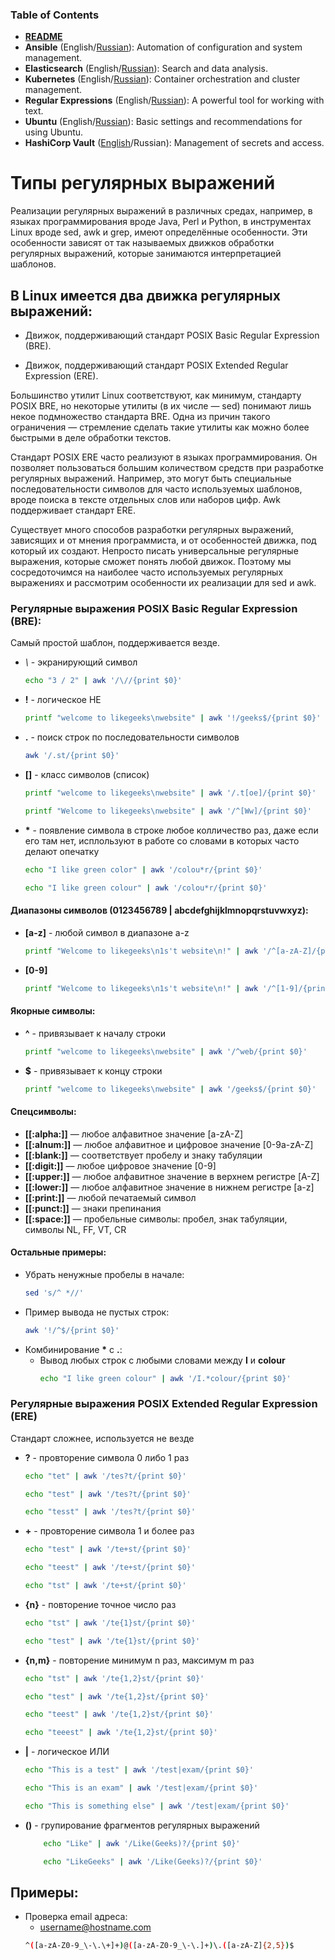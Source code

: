 ### Table of Contents
- **[README](../README.md)**
- **Ansible** (English/[Russian](ansible-ru.md)): Automation of configuration and system management.
- **Elasticsearch** (English/[Russian](elastic-ru.md)): Search and data analysis.
- **Kubernetes** (English/[Russian](kubectl-ru.md)): Container orchestration and cluster management.
- **Regular Expressions** (English/[Russian](regulars-ru.md)): A powerful tool for working with text.
- **Ubuntu** (English/[Russian](ubuntu-ru.md)): Basic settings and recommendations for using Ubuntu.
- **HashiCorp Vault** ([English](../en/vault-en.md)/Russian): Management of secrets and access.

# Типы регулярных выражений

Реализации регулярных выражений в различных средах, например, в языках программирования вроде Java, Perl и Python, в инструментах Linux вроде sed, awk и grep, имеют определённые особенности. Эти особенности зависят от так называемых движков обработки регулярных выражений, которые занимаются интерпретацией шаблонов.

## В Linux имеется два движка регулярных выражений:

- Движок, поддерживающий стандарт POSIX Basic Regular Expression (BRE).
    
- Движок, поддерживающий стандарт POSIX Extended Regular Expression (ERE).

Большинство утилит Linux соответствуют, как минимум, стандарту POSIX BRE, но некоторые утилиты (в их числе — sed) понимают лишь некое подмножество стандарта BRE. Одна из причин такого ограничения — стремление сделать такие утилиты как можно более быстрыми в деле обработки текстов.

Стандарт POSIX ERE часто реализуют в языках программирования. Он позволяет пользоваться большим количеством средств при разработке регулярных выражений. Например, это могут быть специальные последовательности символов для часто используемых шаблонов, вроде поиска в тексте отдельных слов или наборов цифр. Awk поддерживает стандарт ERE.

Существует много способов разработки регулярных выражений, зависящих и от мнения программиста, и от особенностей движка, под который их создают. Непросто писать универсальные регулярные выражения, которые сможет понять любой движок. Поэтому мы сосредоточимся на наиболее часто используемых регулярных выражениях и рассмотрим особенности их реализации для sed и awk.

### Регулярные выражения POSIX Basic Regular Expression (BRE):
Самый простой шаблон, поддерживается везде.

- *\\* - экранирующий символ
    ```bash
    echo "3 / 2" | awk '/\//{print $0}'
    ```
- **\!** - логическое НЕ
    ```bash
    printf "welcome to likegeeks\nwebsite" | awk '!/geeks$/{print $0}'
    ```
- **\.** - поиск строк по последовательности символов
    ```bash
    awk '/.st/{print $0}'
    ```
- **\[]** - класс символов (список)
    ```bash
    printf "welcome to likegeeks\nwebsite" | awk '/.t[oe]/{print $0}'
    ```
    ```bash
    printf "Welcome to likegeeks\nwebsite" | awk '/^[Ww]/{print $0}'
    ```
- **\*** - появление символа в строке любое колличество раз, даже если его там нет, исплользуют в работе со словами в которых часто делают опечатку
    ```bash
    echo "I like green color" | awk '/colou*r/{print $0}'
    ```
    ```bash
    echo "I like green colour" | awk '/colou*r/{print $0}'
    ```

#### Диапазоны символов (0123456789 | abcdefghijklmnopqrstuvwxyz):

- **[a-z]** - любой символ в диапазоне a-z
    ```bash
    printf "Welcome to likegeeks\n1s't website\n!" | awk '/^[a-zA-Z]/{print $0}'
    ```
- **[0-9]**
    ```bash
    printf "Welcome to likegeeks\n1s't website\n!" | awk '/^[1-9]/{print $0}'
    ```
#### Якорные символы:
- **\^** - привязывает к началу строки
    ```bash
    printf "welcome to likegeeks\nwebsite" | awk '/^web/{print $0}'
    ```
- **\$** - привязывает к концу строки 
    ```bash
    printf "welcome to likegeeks\nwebsite" | awk '/geeks$/{print $0}'
    ```
#### Спецсимволы: 

- **[[:alpha:]]** — любое алфавитное значение [a-zA-Z]
- **[[:alnum:]]** — любое алфавитное и цифровое значение [0-9a-zA-Z]
- **[[:blank:]]** — соответствует пробелу и знаку табуляции
- **[[:digit:]]** — любое цифровое значение [0-9]
- **[[:upper:]]** — любое алфавитное значение в верхнем регистре [A-Z]
- **[[:lower:]]** — любое алфавитное значение в нижнем регистре [a-z]
- **[[:print:]]** — любой печатаемый символ
- **[[:punct:]]** — знаки препинания
- **[[:space:]]** — пробельные символы: пробел, знак табуляции, символы NL, FF, VT, CR

#### Остальные примеры:
- Убрать ненужные пробелы в начале:
    ```bash
    sed 's/^ *//'
    ```
- Пример вывода не пустых строк:
    ```bash
    awk '!/^$/{print $0}'
    ```
- Комбинирование **\*** с **\.**:
    - Вывод любых строк с любыми словами между **I** и **colour**
        ```bash
        echo "I like green colour" | awk '/I.*colour/{print $0}'
        ```

### Регулярные выражения POSIX Extended Regular Expression (ERE)
Стандарт сложнее, используется не везде

- **\?** - провторение символа 0 либо 1 раз
    ```bash
    echo "tet" | awk '/tes?t/{print $0}'
    ```
    ```bash
    echo "test" | awk '/tes?t/{print $0}'
    ```
    ```bash
    echo "tesst" | awk '/tes?t/{print $0}'
    ```
- **\+** - провторение символа 1 и более раз
    ```bash
    echo "test" | awk '/te+st/{print $0}'
    ```
    ```bash
    echo "teest" | awk '/te+st/{print $0}'
    ```
    ```bash
    echo "tst" | awk '/te+st/{print $0}'
    ```
- **{n}** - повторение точное число раз
    ```bash
    echo "tst" | awk '/te{1}st/{print $0}'
    ```
    ```bash
    echo "test" | awk '/te{1}st/{print $0}'
    ```
- **{n,m}** - повторение минимум n раз, максимум m раз
    ```bash
    echo "tst" | awk '/te{1,2}st/{print $0}'
    ```
    ```bash
    echo "test" | awk '/te{1,2}st/{print $0}'
    ```
    ```bash
    echo "teest" | awk '/te{1,2}st/{print $0}'
    ```
    ```bash
    echo "teeest" | awk '/te{1,2}st/{print $0}'
    ```
- **|** - логическое ИЛИ 
    ```bash
    echo "This is a test" | awk '/test|exam/{print $0}'
    ```
    ```bash
    echo "This is an exam" | awk '/test|exam/{print $0}'
    ```
    ```bash
    echo "This is something else" | awk '/test|exam/{print $0}'
    ```
- **()** - групирование фрагментов регулярных выражений
    ```bash
        echo "Like" | awk '/Like(Geeks)?/{print $0}'
    ```
    ```bash
        echo "LikeGeeks" | awk '/Like(Geeks)?/{print $0}'
    ```
## Примеры:

- Проверка email адреса:
    - username@hostname.com
    ```bash
    ^([a-zA-Z0-9_\-\.\+]+)@([a-zA-Z0-9_\-\.]+)\.([a-zA-Z]{2,5})$
    ```